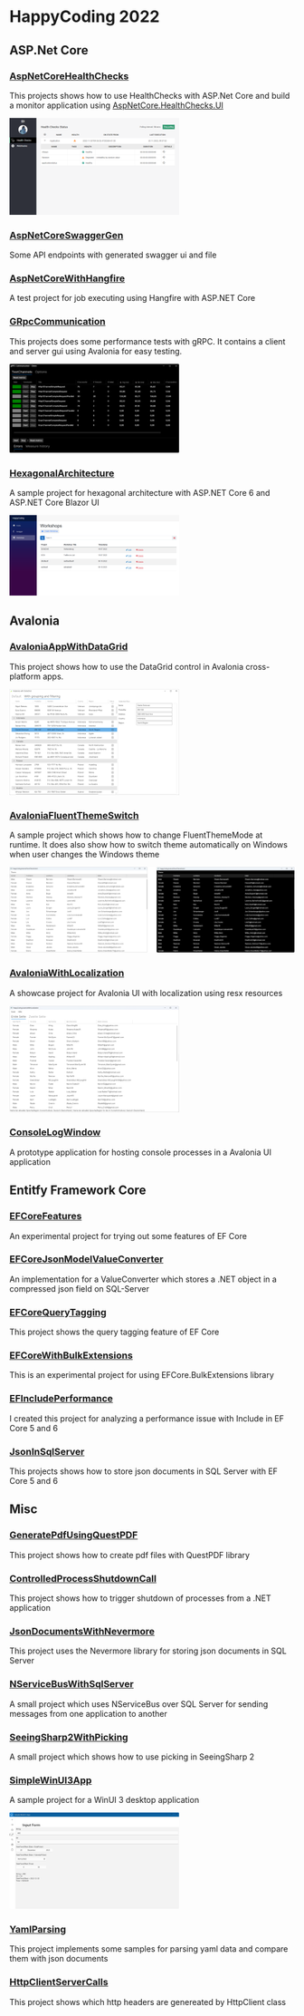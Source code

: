 # HappyCoding 2022
## ASP.Net Core
### [AspNetCoreHealthChecks](HappyCoding.AspNetCoreHealthChecks)
This projects shows how to use HealthChecks with ASP.Net Core and build a monitor application
using [AspNetCore.HealthChecks.UI](https://github.com/Xabaril/AspNetCore.Diagnostics.HealthChecks)

![ResourceImage](HappyCoding.AspNetCoreHealthChecks/screenshot.png)

### [AspNetCoreSwaggerGen](HappyCoding.AspNetCoreSwaggerGen)
Some API endpoints with generated swagger ui and file

### [AspNetCoreWithHangfire](HappyCoding.AspNetCoreWithHangfire)
A test project for job executing using Hangfire with ASP.NET Core

### [GRpcCommunication](HappyCoding.GRpcCommunication)
This projects does some performance tests with gRPC. It contains a 
client and server gui using Avalonia for easy testing.

![ResourceImage](HappyCoding.GRpcCommunication/screenshot.png)

### [HexagonalArchitecture](HappyCoding.HexagonalArchitecture)
A sample project for hexagonal architecture with ASP.NET Core 6 and ASP.NET Core Blazor UI

![ResourceImage](HappyCoding.HexagonalArchitecture/screenshot.png)

## Avalonia
### [AvaloniaAppWithDataGrid](HappyCoding.AvaloniaAppWithDataGrid)
This project shows how to use the DataGrid control in Avalonia cross-platform apps.

![ResourceImage](HappyCoding.AvaloniaAppWithDataGrid/screenshot.png)

### [AvaloniaFluentThemeSwitch](HappyCoding.AvaloniaFluentThemeSwitch)
A sample project which shows how to change FluentThemeMode at runtime. 
It does also show how to switch theme automatically on Windows when user changes
the Windows theme

![ResourceImage](HappyCoding.AvaloniaFluentThemeSwitch/screenshot.png)

### [AvaloniaWithLocalization](HappyCoding.AvaloniaWithLocalization)
A showcase project for Avalonia UI with localization using resx resources

![ResourceImage](HappyCoding.AvaloniaWithLocalization/screenshot.png)

### [ConsoleLogWindow](HappyCoding.ConsoleLogWindow)
A prototype application for hosting console processes in a Avalonia UI application

## Entitfy Framework Core
### [EFCoreFeatures](HappyCoding.EFCoreFeatures)
An experimental project for trying out some features of EF Core

### [EFCoreJsonModelValueConverter](HappyCoding.EFCoreJsonModelValueConverter)
An implementation for a ValueConverter which stores a .NET object in a compressed json field on SQL-Server

### [EFCoreQueryTagging](HappyCoding.EFCoreQueryTagging)
This project shows the query tagging feature of EF Core

### [EFCoreWithBulkExtensions](HappyCoding.EFCoreWithBulkExtensions)
This is an experimental project for using EFCore.BulkExtensions library

### [EFIncludePerformance](HappyCoding.EFIncludePerformance)
I created this project for analyzing a performance issue with Include in EF Core 5 and 6

### [JsonInSqlServer](HappyCoding.JsonInSqlServer)
This projects shows how to store json documents in SQL Server with EF Core 5 and 6

## Misc
### [GeneratePdfUsingQuestPDF](HappyCoding.GeneratePdfUsingQuestPDF)
This project shows how to create pdf files with QuestPDF library

### [ControlledProcessShutdownCall](HappyCoding.ControlledProcessShutdownCall)
This project shows how to trigger shutdown of processes from a .NET application

### [JsonDocumentsWithNevermore](HappyCoding.JsonDocumentsWithNevermore)
This project uses the Nevermore library for storing json documents in SQL Server

### [NServiceBusWithSqlServer](HappyCoding.NServiceBusWithSqlServer)
A small project which uses NServiceBus over SQL Server for sending messages from one application to another

### [SeeingSharp2WithPicking](HappyCoding.SeeingSharp2WithPicking)
A small project which shows how to use picking in SeeingSharp 2

### [SimpleWinUI3App](HappyCoding.SimpleWinUI3App)
A sample project for a WinUI 3 desktop application

![ResourceImage](HappyCoding.SimpleWinUI3App/screenshot.png)

### [YamlParsing](HappyCoding.YamlParsing)
This project implements some samples for parsing yaml data and compare them with json documents

### [HttpClientServerCalls](HappyCoding.HttpClientServerCalls)
This project shows which http headers are genereated by HttpClient class